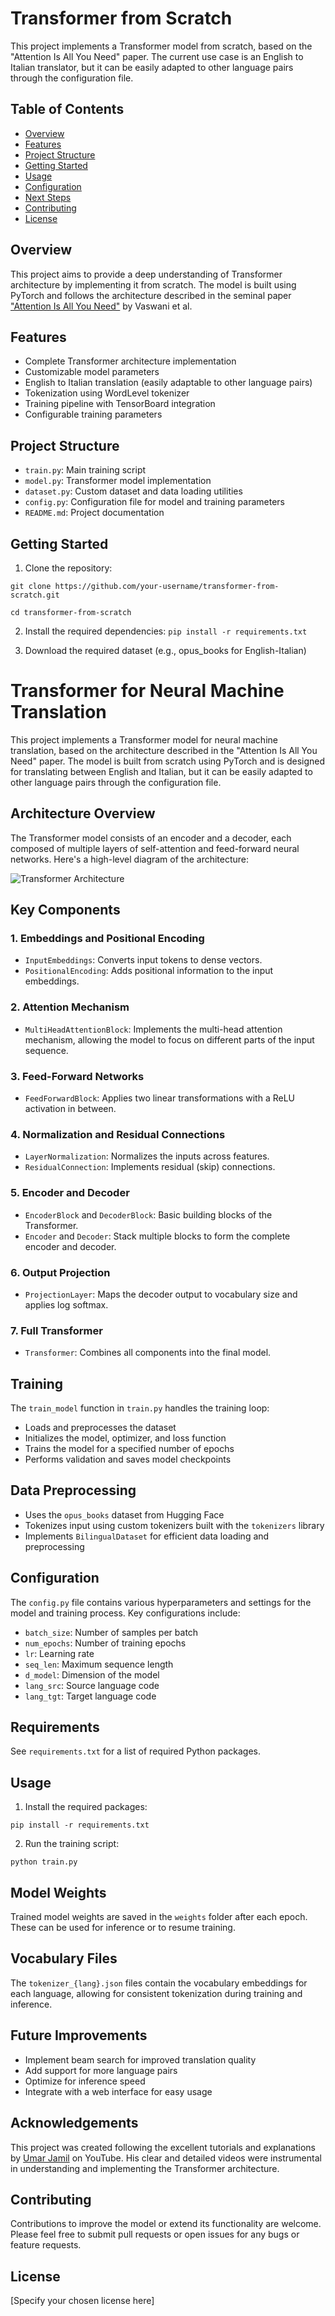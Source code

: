 # Transformer from Scratch
This project implements a Transformer model from scratch, based on the "Attention Is All You Need" paper. The current use case is an English to Italian translator, but it can be easily adapted to other language pairs through the configuration file.


## Table of Contents

- [Overview](#overview)
- [Features](#features)
- [Project Structure](#project-structure)
- [Getting Started](#getting-started)
- [Usage](#usage)
- [Configuration](#configuration)
- [Next Steps](#next-steps)
- [Contributing](#contributing)
- [License](#license)

## Overview

This project aims to provide a deep understanding of Transformer architecture by implementing it from scratch. The model is built using PyTorch and follows the architecture described in the seminal paper ["Attention Is All You Need"](https://arxiv.org/abs/1706.03762) by Vaswani et al.
## Features

- Complete Transformer architecture implementation
- Customizable model parameters
- English to Italian translation (easily adaptable to other language pairs)
- Tokenization using WordLevel tokenizer
- Training pipeline with TensorBoard integration
- Configurable training parameters

## Project Structure

- `train.py`: Main training script
- `model.py`: Transformer model implementation
- `dataset.py`: Custom dataset and data loading utilities
- `config.py`: Configuration file for model and training parameters
- `README.md`: Project documentation

## Getting Started

1. Clone the repository:

`git clone https://github.com/your-username/transformer-from-scratch.git`

`cd transformer-from-scratch`

2. Install the required dependencies: `pip install -r requirements.txt`

3. Download the required dataset (e.g., opus_books for English-Italian)


# Transformer for Neural Machine Translation

This project implements a Transformer model for neural machine translation, based on the architecture described in the "Attention Is All You Need" paper. The model is built from scratch using PyTorch and is designed for translating between English and Italian, but it can be easily adapted to other language pairs through the configuration file.

## Architecture Overview

The Transformer model consists of an encoder and a decoder, each composed of multiple layers of self-attention and feed-forward neural networks. Here's a high-level diagram of the architecture:

![Transformer Architecture](images/transformer.png)

## Key Components

### 1. Embeddings and Positional Encoding
- `InputEmbeddings`: Converts input tokens to dense vectors.
- `PositionalEncoding`: Adds positional information to the input embeddings.

### 2. Attention Mechanism
- `MultiHeadAttentionBlock`: Implements the multi-head attention mechanism, allowing the model to focus on different parts of the input sequence.

### 3. Feed-Forward Networks
- `FeedForwardBlock`: Applies two linear transformations with a ReLU activation in between.

### 4. Normalization and Residual Connections
- `LayerNormalization`: Normalizes the inputs across features.
- `ResidualConnection`: Implements residual (skip) connections.

### 5. Encoder and Decoder
- `EncoderBlock` and `DecoderBlock`: Basic building blocks of the Transformer.
- `Encoder` and `Decoder`: Stack multiple blocks to form the complete encoder and decoder.

### 6. Output Projection
- `ProjectionLayer`: Maps the decoder output to vocabulary size and applies log softmax.

### 7. Full Transformer
- `Transformer`: Combines all components into the final model.

## Training

The `train_model` function in `train.py` handles the training loop:
- Loads and preprocesses the dataset
- Initializes the model, optimizer, and loss function
- Trains the model for a specified number of epochs
- Performs validation and saves model checkpoints

## Data Preprocessing

- Uses the `opus_books` dataset from Hugging Face
- Tokenizes input using custom tokenizers built with the `tokenizers` library
- Implements `BilingualDataset` for efficient data loading and preprocessing

## Configuration

The `config.py` file contains various hyperparameters and settings for the model and training process. Key configurations include:

- `batch_size`: Number of samples per batch
- `num_epochs`: Number of training epochs
- `lr`: Learning rate
- `seq_len`: Maximum sequence length
- `d_model`: Dimension of the model
- `lang_src`: Source language code
- `lang_tgt`: Target language code

## Requirements

See `requirements.txt` for a list of required Python packages.

## Usage

1. Install the required packages:

`pip install -r requirements.txt`

2. Run the training script:

`python train.py`

## Model Weights

Trained model weights are saved in the `weights` folder after each epoch. These can be used for inference or to resume training.

## Vocabulary Files

The `tokenizer_{lang}.json` files contain the vocabulary embeddings for each language, allowing for consistent tokenization during training and inference.

## Future Improvements

- Implement beam search for improved translation quality
- Add support for more language pairs
- Optimize for inference speed
- Integrate with a web interface for easy usage

## Acknowledgements

This project was created following the excellent tutorials and explanations by [Umar Jamil](https://www.youtube.com/@umarjamilai) on YouTube. His clear and detailed videos were instrumental in understanding and implementing the Transformer architecture.

## Contributing

Contributions to improve the model or extend its functionality are welcome. Please feel free to submit pull requests or open issues for any bugs or feature requests.

## License

[Specify your chosen license here]